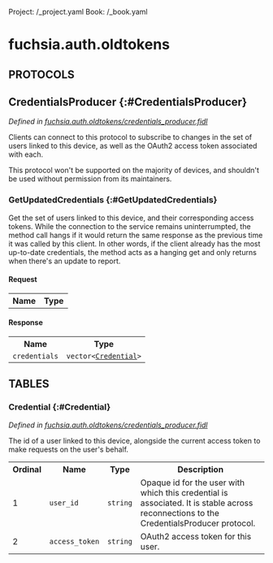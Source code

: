 Project: /_project.yaml
Book: /_book.yaml

# fuchsia.auth.oldtokens


## **PROTOCOLS**

## CredentialsProducer {:#CredentialsProducer}
*Defined in [fuchsia.auth.oldtokens/credentials_producer.fidl](https://fuchsia.googlesource.com/fuchsia/+/master/sdk/fidl/fuchsia.auth.oldtokens/credentials_producer.fidl#25)*

 Clients can connect to this protocol to subscribe to changes in the set of
 users linked to this device, as well as the OAuth2 access token associated
 with each.

 This protocol won't be supported on the majority of devices, and shouldn't
 be used without permission from its maintainers.

### GetUpdatedCredentials {:#GetUpdatedCredentials}

 Get the set of users linked to this device, and their corresponding access
 tokens. While the connection to the service remains uninterrumpted, the
 method call hangs if it would return the same response as the previous
 time it was called by this client. In other words, if the client already
 has the most up-to-date credentials, the method acts as a hanging get and
 only returns when there's an update to report.

#### Request
<table>
    <tr><th>Name</th><th>Type</th></tr>
    </table>


#### Response
<table>
    <tr><th>Name</th><th>Type</th></tr>
    <tr>
            <td><code>credentials</code></td>
            <td>
                <code>vector&lt;<a class='link' href='#Credential'>Credential</a>&gt;</code>
            </td>
        </tr></table>







## **TABLES**

### Credential {:#Credential}


*Defined in [fuchsia.auth.oldtokens/credentials_producer.fidl](https://fuchsia.googlesource.com/fuchsia/+/master/sdk/fidl/fuchsia.auth.oldtokens/credentials_producer.fidl#9)*

 The id of a user linked to this device, alongside the current access token
 to make requests on the user's behalf.


<table>
    <tr><th>Ordinal</th><th>Name</th><th>Type</th><th>Description</th></tr>
    <tr>
            <td>1</td>
            <td><code>user_id</code></td>
            <td>
                <code>string</code>
            </td>
            <td> Opaque id for the user with which this credential is associated. It is
 stable across reconnections to the CredentialsProducer protocol.
</td>
        </tr><tr>
            <td>2</td>
            <td><code>access_token</code></td>
            <td>
                <code>string</code>
            </td>
            <td> OAuth2 access token for this user.
</td>
        </tr></table>









